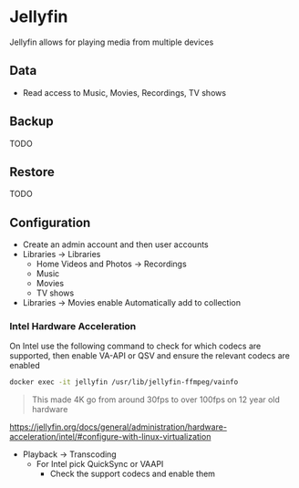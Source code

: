 <!--
SPDX-FileCopyrightText: Andrew Hayzen <ahayzen@gmail.com>

SPDX-License-Identifier: MPL-2.0
-->

# Jellyfin

Jellyfin allows for playing media from multiple devices

## Data

  - Read access to Music, Movies, Recordings, TV shows

## Backup

TODO

## Restore

TODO

## Configuration

  - Create an admin account and then user accounts
  - Libraries -> Libraries
    - Home Videos and Photos -> Recordings
    - Music
    - Movies
    - TV shows
  - Libraries -> Movies enable Automatically add to collection

### Intel Hardware Acceleration

On Intel use the following command to check for which codecs are supported,
then enable VA-API or QSV and ensure the relevant codecs are enabled

```sh
docker exec -it jellyfin /usr/lib/jellyfin-ffmpeg/vainfo
```

> This made 4K go from around 30fps to over 100fps on 12 year old hardware

https://jellyfin.org/docs/general/administration/hardware-acceleration/intel/#configure-with-linux-virtualization

  - Playback -> Transcoding
    - For Intel pick QuickSync or VAAPI
      - Check the support codecs and enable them
